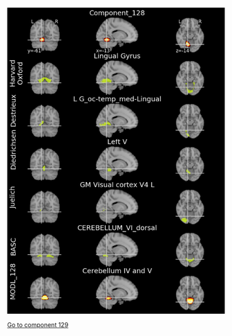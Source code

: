


![128](preliminary/128.jpg "Component 128")

[Go to component 129](https://parietal-inria.github.io/MODL_atlas/512/129 "Component 129")